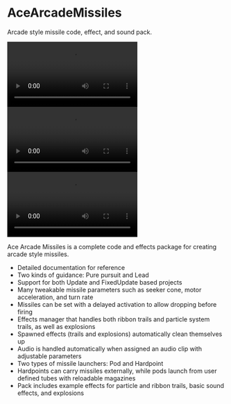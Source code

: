 # AceArcadeMissiles
Arcade style missile code, effect, and sound pack.

![gif](http://i.imgur.com/tHBEC2M.mp4)
![gif](http://i.imgur.com/5jjPVjR.mp4)
![gif](http://i.imgur.com/xWj7EOg.mp4)

Ace Arcade Missiles is a complete code and effects package for creating arcade style missiles.
- Detailed documentation for reference
- Two kinds of guidance: Pure pursuit and Lead
- Support for both Update and FixedUpdate based projects
- Many tweakable missile parameters such as seeker cone, motor acceleration, and turn rate
- Missiles can be set with a delayed activation to allow dropping before firing
- Effects manager that handles both ribbon trails and particle system trails, as well as explosions
- Spawned effects (trails and explosions) automatically clean themselves up
- Audio is handled automatically when assigned an audio clip with adjustable parameters
- Two types of missile launchers: Pod and Hardpoint
- Hardpoints can carry missiles externally, while pods launch from user defined tubes with reloadable magazines
- Pack includes example effects for particle and ribbon trails, basic sound effects, and explosions
